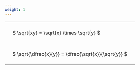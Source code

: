 ```yaml
---
weight: 1
---
```


<style type="text/css">
#T_5d60c th.col_heading {
  text-align: left;
  font-size: 1em;
}
#T_5d60c td {
  text-align: left;
  font-size: 1em;
  padding: 1.5em;
}
</style>
<table id="T_5d60c">
  <thead>
  </thead>
  <tbody>
    <tr>
      <td id="T_5d60c_row0_col0" class="data row0 col0" >$ \sqrt{xy} = \sqrt{x} \times \sqrt{y} $</td>
    </tr>
    <tr>
      <td id="T_5d60c_row1_col0" class="data row1 col0" >$ \sqrt{\dfrac{x}{y}} = \dfrac{\sqrt{x}}{\sqrt{y}} $</td>
    </tr>
  </tbody>
</table>
